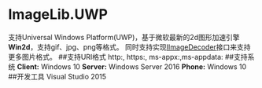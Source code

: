 # ImageLib.UWP
  支持Universal Windows Platform(UWP)，基于微软最新的2d图形加速引擎**Win2d**，支持gif、jpg、png等格式。
  同时支持实现[IImageDecoder](https://github.com/chenrensong/ImageLib.UWP/blob/master/ImageLib/IO/IImageDecoder.cs)接口来支持更多图片格式。
##支持URI格式
  http:, https:, ms-appx:,ms-appdata:
##支持系统
  **Client:** Windows 10 
  **Server:** Windows Server 2016 
  **Phone:**  Windows 10 
##开发工具
  Visual Studio 2015 
